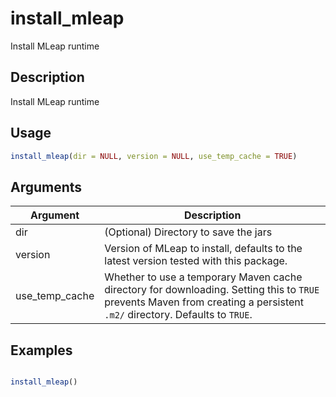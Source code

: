 # install_mleap


Install MLeap runtime




## Description

Install MLeap runtime





## Usage
```r
install_mleap(dir = NULL, version = NULL, use_temp_cache = TRUE)
```




## Arguments


Argument      |Description
------------- |----------------
dir | (Optional) Directory to save the jars
version | Version of MLeap to install, defaults to the latest version tested with this package.
use_temp_cache | Whether to use a temporary Maven cache directory for downloading. Setting this to ``TRUE`` prevents Maven from creating a persistent ``.m2/`` directory. Defaults to ``TRUE``.






## Examples

```r

install_mleap()

```




